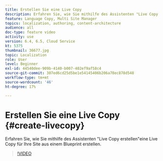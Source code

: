 ```yaml
---
title: Erstellen Sie eine Live Copy
description: Erfahren Sie, wie Sie mithilfe des Assistenten "Live Copy erstellen"eine Live Copy für Ihre Site aus einem Blueprint erstellen.
feature: Language Copy, Multi Site Manager
topics: localization, authoring, content-architecture
audience: all
doc-type: feature video
activity: use
version: 6.4, 6.5, Cloud Service
kt: 5375
thumbnail: 36677.jpg
topic: Localization
role: User
level: Beginner
exl-id: 44540dee-909b-4140-b007-402ef9af58c4
source-git-commit: 307ed6cd25d5be1e54145406b206a78ec878d548
workflow-type: tm+mt
source-wordcount: '46'
ht-degree: 17%

---
```


# Erstellen Sie eine Live Copy {#create-livecopy}

Erfahren Sie, wie Sie mithilfe des Assistenten &quot;Live Copy erstellen&quot;eine Live Copy für Ihre Site aus einem Blueprint erstellen.

>[!VIDEO](https://video.tv.adobe.com/v/36677?quality=12&learn=on)
